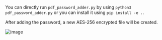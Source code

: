 You can directly run `pdf_password_adder.py` by using `python3 pdf_password_adder.py` or you can install it using `pip install -e .`.

After adding the password, a new AES-256 encrypted file will be created.

![image](https://github.com/The-Amoghavarsha/Pdf-Password-Adder/assets/35860305/a6ddcf86-b1e9-4324-a5e5-b3e69685337d)

